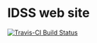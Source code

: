 # IDSS web site 
[![Travis-CI Build Status](https://travis-ci.org/idssucla/idss.ucla.edu.png?branch=master)](https://travis-ci.org/idssucla/idss.ucla.edu)

